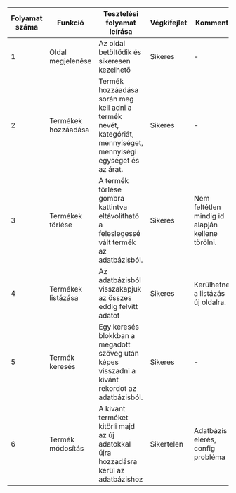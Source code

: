 | Folyamat száma  | Funkció | Tesztelési folyamat leírása | Végkifejlet | Komment | Teszter Neve | Időpont|
| ------------- | ------------- | ------------- | ------------- | ------------- | ------------- | ------------- |
| 1  | Oldal megjelenése | Az oldal betöltődik és sikeresen kezelhető | Sikeres | - | Suhaj Milán | 2021.10.04 |
| 2  | Termékek hozzáadása  | Termék hozzáadása során meg kell adni a termék nevét, kategóriát, mennyiséget, mennyiségi egységet és az árat. | Sikeres | - |Suhaj Milán | 2021.10.04
| 3  | Termékek törlése  | A termék törlése gombra kattintva eltávolítható a feleslegessé vált termék az adatbázisból. | Sikeres | Nem feltétlen mindig id alapján kellene törölni. | Suhaj Milán | 2021.10.04 |
| 4  | Termékek listázása  | Az adatbázisból visszakapjuk az összes eddig felvitt adatot| Sikeres | Kerülhetne a listázás új oldalra. | Suhaj Milán | 2021.10.04 |
| 5  | Termék keresés  | Egy keresés blokkban a megadott szöveg után képes visszadni a kivánt rekordot az adatbázisból. | Sikeres | - | Suhaj Milán | 2021.10.04 |
| 6  | Termék módosítás  | A kivánt terméket kitörli majd az új adatokkal újra hozzadásra kerül az adatbázishoz | Sikertelen | Adatbázis elérés, config probléma | Suhaj Milán | 2021.10.04 |